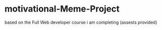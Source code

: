 # motivational-Meme-Project
based on the Full Web developer course i am completing (assests provided)
